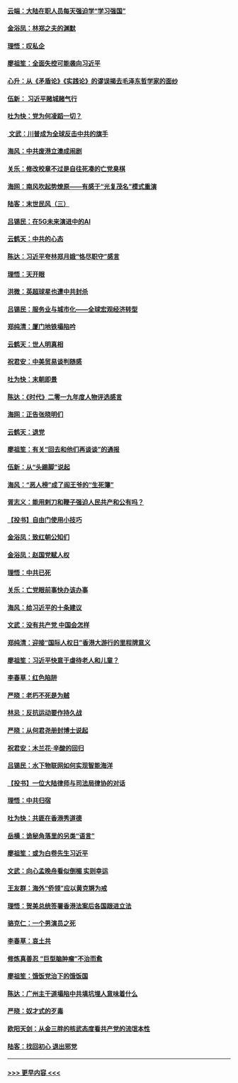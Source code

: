 #### [云端：大陆在职人员每天强迫学“学习强国”](../pages/nsc993/n11738735.md?t=12230711) 
#### [金浴凤：林郑之夫的渊默](../pages/nsc993/n11737735.md?t=12230711) 
#### [理悟：叹私企](../pages/nsc993/n11737715.md?t=12230711) 
#### [廖祖笙：全面失控可能袭向习近平](../pages/nsc993/n11737704.md?t=12230711) 
#### [心升：从《矛盾论》《实践论》的谬误揭去毛泽东哲学家的面纱](../pages/nsc993/n11736962.md?t=12230711) 
#### [伍新： 习近平赌城赌气行](../pages/nsc993/n11736929.md?t=12230711) 
#### [吐为快：党为何凌蹈一切？](../pages/nsc993/n11736915.md?t=12230711) 
#### [ 文武：川普成为全球反击中共的旗手](../pages/nsc993/n11736882.md?t=12230711) 
#### [海风：中共废港立澳成闹剧](../pages/nsc993/n11735857.md?t=12230711) 
#### [关乐：修改校章不过是自往死凑的亡党臭棋](../pages/nsc993/n11735097.md?t=12230711) 
#### [海网：南风吹起势燎原——有感于“光复茂名”模式重演](../pages/nsc993/n11732308.md?t=12230711) 
#### [陆客：末世民风（三）](../pages/nsc993/n11732211.md?t=12230711) 
#### [吕锡民：在5G未来演进中的AI](../pages/nsc993/n11730010.md?t=12230711) 
#### [云鹤天：中共的心态](../pages/nsc993/n11729906.md?t=12230711) 
#### [陈达：习近平夸林郑月娥“恪尽职守”感言](../pages/nsc993/n11729881.md?t=12230711) 
#### [理悟：天开眼](../pages/nsc993/n11729699.md?t=12230711) 
#### [洪微：英超球星也遭中共封杀](../pages/nsc993/n11727243.md?t=12230711) 
#### [吕锡民：服务业与城市化——全球宏观经济转型](../pages/nsc993/n11725845.md?t=12230711) 
#### [郑纯清：厦门地铁塌陷吟](../pages/nsc993/n11725813.md?t=12230711) 
#### [云鹤天：世人明真相](../pages/nsc993/n11725621.md?t=12230711) 
#### [祝君安：中美贸易谈判随感](../pages/nsc993/n11725609.md?t=12230711) 
#### [吐为快：末朝即景](../pages/nsc993/n11723365.md?t=12230711) 
#### [陈达：《时代》二零一九年度人物评选感言](../pages/nsc993/n11723337.md?t=12230711) 
#### [海网：正告张晓明们](../pages/nsc993/n11723228.md?t=12230711) 
#### [云鹤天：退党](../pages/nsc993/n11723056.md?t=12230711) 
#### [廖祖笙：有关“回去和他们再谈谈”的通报](../pages/nsc993/n11722442.md?t=12230711) 
#### [伍新：从“头踢脚”说起](../pages/nsc993/n11722429.md?t=12230711) 
#### [海风：“恶人榜”成了阎王爷的“生死簿”](../pages/nsc993/n11722272.md?t=12230711) 
#### [胥志义：能用剌刀和鞭子强迫人民共产和公有吗？](../pages/nsc993/n11720569.md?t=12230711) 
#### [【投书】自由门使用小技巧](../pages/nsc993/n11720180.md?t=12230711) 
#### [金浴凤：致红朝公知们](../pages/nsc993/n11720563.md?t=12230711) 
#### [金浴凤：赵国党赋人权](../pages/nsc993/n11720533.md?t=12230711) 
#### [理悟：中共已死](../pages/nsc993/n11720233.md?t=12230711) 
#### [关乐：亡党眼前事快办该办事](../pages/nsc993/n11719160.md?t=12230711) 
#### [海风：给习近平的十条建议](../pages/nsc993/n11717616.md?t=12230711) 
#### [文武：没有共产党 中国会怎样](../pages/nsc993/n11717584.md?t=12230711) 
#### [郑纯清：迎接“国际人权日”香港大游行的里程牌意义](../pages/nsc993/n11717417.md?t=12230711) 
#### [廖祖笙：习近平快意于虐待老人和儿童？](../pages/nsc993/n11715313.md?t=12230711) 
#### [李春草：红色陷阱](../pages/nsc993/n11715029.md?t=12230711) 
#### [严晓：老朽不死是为贼](../pages/nsc993/n11712910.md?t=12230711) 
#### [林忌：反抗运动要作持久战](../pages/nsc993/n11712623.md?t=12230711) 
#### [严晓：从何君尧册封博士说起](../pages/nsc993/n11712465.md?t=12230711) 
#### [祝君安：木兰花·辛酸的回归](../pages/nsc993/n11712381.md?t=12230711) 
#### [吕锡民：水下物联网如何实现智能海洋](../pages/nsc993/n11711158.md?t=12230711) 
#### [【投书】一位大陆律师与司法局律协的对话](../pages/nsc993/n11709675.md?t=12230711) 
#### [理悟：中共归宿](../pages/nsc993/n11710059.md?t=12230711) 
#### [吐为快：共匪在香港秀道德](../pages/nsc993/n11709979.md?t=12230711) 
#### [岳横：诡秘角落里的另类“语言”](../pages/nsc993/n11709792.md?t=12230711) 
#### [廖祖笙：或为白卷先生习近平](../pages/nsc993/n11708330.md?t=12230711) 
#### [文武：向心孟晚舟看似倒楣 实则幸运](../pages/nsc993/n11708236.md?t=12230711) 
#### [王友群：海外“侨领”应以黄克锵为戒](../pages/nsc993/n11706176.md?t=12230711) 
#### [理悟：贺美总统签署香港法案后各国跟进立法](../pages/nsc993/n11706853.md?t=12230711) 
#### [骆克仁：一个男演员之死](../pages/nsc993/n11706677.md?t=12230711) 
#### [李春草：哀土共](../pages/nsc993/n11706255.md?t=12230711) 
#### [修炼真善忍 “巨型脑肿瘤”不治而愈](../pages/nsc993/n11705340.md?t=12230711) 
#### [廖祖笙：饿饭党治下的饿饭国](../pages/nsc993/n11705085.md?t=12230711) 
#### [陈达：广州主干道塌陷中共填坑埋人意味着什么](../pages/nsc993/n11705046.md?t=12230711) 
#### [严晓：奴才式的歹毒](../pages/nsc993/n11704826.md?t=12230711) 
#### [欧阳天剑：从金三胖的核武态度看共产党的流氓本性](../pages/nsc993/n11702238.md?t=12230711) 
#### [陆客：找回初心 退出邪党](../pages/nsc993/n11702213.md?t=12230711) 

----
#### [ >>> 更早内容 <<< ](../indexes/nsc993-earlier.md)
